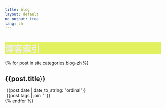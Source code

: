 ```yaml
---
title: blog
layout: default
no_output: true
lang: zh
---
```


<div class="card" style="background-color: rgba(216, 237, 29, 0.7); color: #efefef;">
    <h1>博客索引</h1>
</div>

{% for post in site.categories.blog-zh %}
<div class="card indexing" onclick="window.open('{{post.url}}')">
    <h2>{{post.title}}</h2>
    <div class="inline">
        <p style="margin: 0 5px;"><i class="fa-solid fa-calendar-alt"></i>{{post.date | date_to_string: "ordinal"}}</p>
        <p style="margin: 0 5px;"><i class="fa-solid fa-tag"></i>{{post.tags | join: ' '}}</p>
    </div>
</div>
{% endfor %}